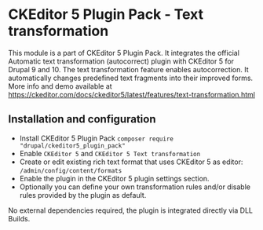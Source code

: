 # CKEditor 5 Plugin Pack - Text transformation
This module is a part of CKEditor 5 Plugin Pack. It integrates the official Automatic text transformation (autocorrect) plugin with CKEditor 5 for Drupal 9 and 10.
The text transformation feature enables autocorrection. It automatically changes predefined text fragments into their improved forms.
More info and demo available at https://ckeditor.com/docs/ckeditor5/latest/features/text-transformation.html

## Installation and configuration
- Install CKEditor 5 Plugin Pack `composer require "drupal/ckeditor5_plugin_pack"`
- Enable `CKEditor 5` and `CKEditor 5 Text transformation`
- Create or edit existing rich text format that uses CKEditor 5 as editor: `/admin/config/content/formats`
- Enable the plugin in the CKEditor 5 plugin settings section.
- Optionally you can define your own transformation rules and/or disable rules provided by the plugin as default.

No external dependencies required, the plugin is integrated directly via DLL Builds.
